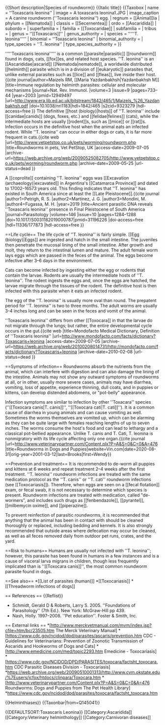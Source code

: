 {{Short description|Species of roundworm}}
{{Italic title}}
{{Taxobox
| name = ''Toxascaris leonina''
| image = A toxascaris leonina1.JPG
| image_caption = A canine roundworm (''Toxascaris leonina'') egg.
| regnum = [[Animal]]ia
| phylum = [[Nematoda]]
| classis = [[Secernentea]]
| ordo = [[Ascaridida]]
| subordo =
| superfamilia =
| familia = [[Toxocaridae]]
| subfamilia =
| tribus =
| genus = ''[[Toxascaris]]''
| genus_authority =
| species = '''''T. leonina'''''
| binomial  = ''Toxascaris leonina''
| binomial_authority =
| type_species = ''T. leonina''
| type_species_authority = 
}}

'''''Toxascaris leonina''''' is a common [[parasite|parasitic]] [[roundworm]] found in dogs, cats, [[fox]]es, and related host species. ''T. leonina'' is an [[Ascarididae|ascarid]] [[Nematoda|nematode]], a worldwide distributed [[helminth]] parasite which is in a division of [[eukaryotic]] parasites that, unlike external parasites such as [[lice]] and [[fleas]], live inside their host.<ref name="maizels">{{cite journal|author=Maizels RM, [[Maria Yazdanbakhsh|Yazdanbakhsh M]] |title=Immune regulation by helminth parasites: cellular and molecular mechanisms |journal=Nat. Rev. Immunol. |volume=3 |issue=9 |pages=733–44 |year=2003 |pmid=12949497 |url=http://www.era.lib.ed.ac.uk/bitstream/1842/465/1/Maizels_%26_Yazdanbakhsh.pdf |doi=10.1038/nri1183|hdl=1842/465 |s2cid=9323279 |hdl-access=free }}</ref> The definitive [[host (biology)|hosts]] of ''T. leonina'' include [[canidae|canids]] (dogs, foxes, etc.) and [[felidae|felines]] (cats), while the intermediate hosts are usually [[rodent]]s, such as [[mice]] or [[rat]]s. Infection occurs in the definitive host when the animal eats an infected rodent. While ''T. leonina'' can occur in either dogs or cats, it is far more frequent in cats.<ref>{{cite web |url=http://www.vetpetstop.co.uk/pets/worming/roundworm.php |title=Roundworms in pets, Vet PetStop, UK |access-date=2009-07-05 |archive-url=https://web.archive.org/web/20090525082705/http://www.vetpetstop.co.uk/pets/worming/roundworm.php |archive-date=2009-05-25 |url-status=dead }}</ref>

A [[coprolite]] containing ''T. leonina'' eggs was [[Excavation (archaeology)|excavated]] in Argentina's [[Catamarca Province]] and dated to 17002–16573 years old. This finding indicates that ''T. leonina'' has existed in South America since at least the [[Late Pleistocene]].<ref>{{cite journal |author1=Petrigh, R. S. |author2=Martínez, J. G. |author3=Mondini, M. |author4=Fugassa, M. H. |year=2019 |title=Ancient parasitic DNA reveals ''Toxascaris leonina'' presence in Final Pleistocene of South America |journal=Parasitology |volume=146 |issue=10 |pages=1284–1288 |doi=10.1017/S0031182019000787|pmid=31196226 |doi-access=free |hdl=11336/177873 |hdl-access=free }}</ref>

==Life cycle==
The life cycle of ''T. leonina'' is fairly simple. [[Egg (biology)|Eggs]] are ingested and hatch in the small intestine. The juveniles then penetrate the mucosal lining of the small intestine. After growth and molt, they return to the intestinal lumen and mature. The adult female worm lays eggs which are passed in the feces of the animal. The eggs become infective after 3–6 days in the environment.

Cats can become infected by ingesting either the egg or rodents that contain the larvae. Rodents are usually the intermediate hosts of ''T. leonina''. The rodent ingests the eggs and, once the eggs are hatched, the larvae migrate through the tissues of the rodent. The definitive host is then infected with this parasite when it eats an infected rodent.

The egg of the ''T. leonina'' is usually more oval than round. The prepatent period for ''T. leonina'' is two to three months.  The adult worms are usually 3-4&nbsp;inches long and can be seen in the feces and vomit of the animal.

''Toxascaris leonina'' differs from other [[Toxocara]] in that the larvae do not migrate through the lungs; but rather, the entire developmental cycle occurs in the gut.<ref name=Mondo>{{cite web |title=Mondofacto Medical Dictionary, Definition of ''Toxacaris leonina'' |url=http://www.mondofacto.com/facts/dictionary?Toxascaris+leonina |access-date=2009-07-05 |archive-url=https://web.archive.org/web/20100208014731/http://mondofacto.com/facts/dictionary?Toxascaris+leonina |archive-date=2010-02-08 |url-status=dead }}</ref>

==Symptoms of infection==
Roundworms absorb the nutrients from the animal, which can interfere with digestion and can also damage the lining of the intestine. Animals may not show any outward symptoms of roundworms at all, or in other, usually more severe cases, animals may have diarrhea, vomiting, loss of appetite, experience thinning, dull coats, and in puppies or kittens, can develop distended abdomens, or "pot-belly" appearance.

Infection symptoms are similar to infection by other ''Toxacara'' species (''[[Toxocara canis|T. canis]]'', ''[[Toxocara cati|T. cati]]''). It is a common cause of diarrhea in young animals and can cause vomiting as well. Sometimes the worms themselves are vomited up, which can be alarming as they can be quite large with females reaching lengths of up to seven inches. The worms consume the host's food and can lead to lethargy and a classical pot-bellied appearance. Unlike T. canis and T. Cati, T. leonina is nonmigratory with its life cycle affecting only one organ.<ref name=VetPartners>{{cite journal |url=http://www.veterinarypartner.com/Content.plx?P=A&S=0&C=0&A=476 |title=Roundworms in Dogs and Puppies|website=Vin.com|date=2020-08-31|orig-year=2001-03-12|last=Brooks|first=Wendy}}</ref>

==Prevention and treatment==
It is recommended to de-worm all puppies and kittens at 6 weeks and repeat treatment 2–4 weeks after the first treatment. ''T. leonina'' roundworm infections are treated with the same medication protocol as the ''T. canis'' or ''T. cati'' roundworm infections (see [[Toxocariasis]]). Therefore, when eggs are seen on a [[fecal flotation]] exam, or fecal swab, it is not necessary to determine which species is present. Roundworm infections are treated with medication, called "de-wormers", and includes such drugs as [[fenbendazole]], [[pyrantel]], [[milbemycin oxime]], and [[piperazine]].

To prevent reinfection of parasitic roundworms, it is recommended that anything that the animal has been in contact with should be cleaned thoroughly or replaced, including bedding and kennels. It is also strongly recommended that outside areas where defecation may occur be cleaned, as well as all feces removed daily from outdoor pet runs, crates, and the yard.

==Risk to humans==
Humans are usually not infected with ''T. leonina''; however, this parasite has been found in humans in a few instances and is a cause of visceral larva migrans in children, though less frequently implicated than is ''[[Toxocara canis]]'', the most common roundworm parasite found in dogs.<ref name="Mondo"/>

==See also==
*[[List of parasites (human)]]
*[[Toxocariasis]]
*[[Threadworm infections of dogs]]

== References ==
{{Reflist}}

* Schmidt, Gerald D & Roberts, Larry S. 2005. ''Foundations of Parasitology'' (7th Ed.). New York: McGraw-Hill pp 439.
* Nash, Holly. 1997–2008. ''Pet education''. Foster & Smith, Inc.

== External links ==
*[http://www.merckvetmanual.com/mvm/index.jsp?cfile=htm/bc/23505.htm The Merck Veterinary Manual]
*[https://www.cdc.gov/ncidod/dpd/parasites/ascaris/prevention.htm CDC - Guidelines for Veterinarians: Prevention of Zoonotic Transmission of Ascarids and Hookworms of Dogs and Cats]
*[http://www.emedicine.com/med/topic2293.htm Emedicine - Toxocariasis]
*[https://www.cdc.gov/NCIDOD/DPD/PARASITES/toxocara/factsht_toxocara.htm CDC Parasitic Diseases Division - Toxocariasis]
*https://web.archive.org/web/20090510001313/http://www.cvm.okstate.edu/%7Eusers/jcfox/htdocs/clinpara/Toxocara.htm
*[http://www.veterinarypartner.com/Content.plx?P=A&S=0&C=0&A=476 Roundworms: Dogs and Puppies from The Pet Health Library]
*https://www.cdc.gov/ncidod/dpd/parasites/toxocara/factsht_toxocara.htm

{{Helminthiases}}
{{Taxonbar|from=Q145041}}

{{DEFAULTSORT:Toxascaris Leonina}}
[[Category:Ascaridida]]
[[Category:Veterinary helminthology]]
[[Category:Carnivoran diseases]]